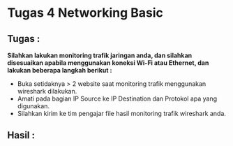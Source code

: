 # Tugas 4 Networking Basic

## Tugas :
**Silahkan lakukan monitoring trafik jaringan anda, dan silahkan disesuaikan apabila menggunakan koneksi Wi-Fi atau Ethernet, dan lakukan beberapa langkah berikut :**

- Buka setidaknya > 2 website saat monitoring trafik menggunakan wireshark dilakukan.
- Amati pada bagian IP Source ke IP Destination dan Protokol apa yang digunakan.
- Silahkan kirim ke tim pengajar file hasil monitoring trafik wireshark anda.

## Hasil :

